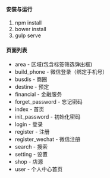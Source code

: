 #### 安装与运行
1. npm install
2. bower install
3. gulp serve

#### 页面列表
* area - 区域(包含标签筛选弹出框)
* build_phone - 微信登录（绑定手机号）
* busdis - 商圈
* destine - 预定
* financial - 金融服务
* forget_password - 忘记密码
* index - 首页
* init_password - 初始化密码
* login - 登录
* register - 注册
* register_wechat - 微信注册
* search - 搜索
* setting - 设置
* shop - 店源
* user - 个人中心首页

